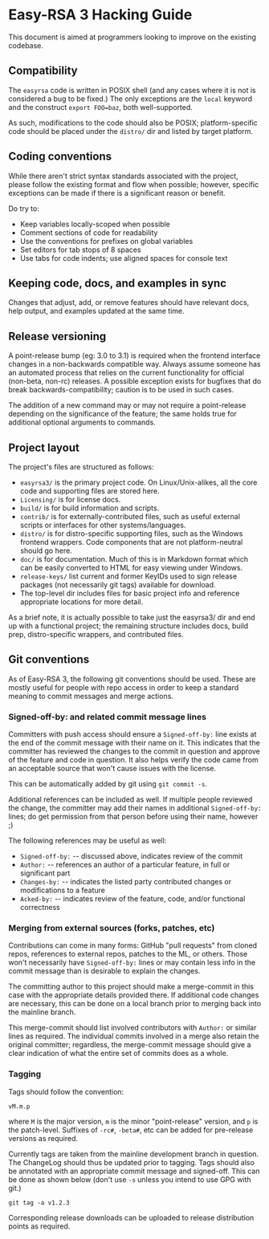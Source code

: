 Easy-RSA 3 Hacking Guide
===

This document is aimed at programmers looking to improve on the existing
codebase.

Compatibility
---

The `easyrsa` code is written in POSIX shell (and any cases where it is not is
considered a bug to be fixed.) The only exceptions are the `local` keyword and
the construct `export FOO=baz`, both well-supported.

As such, modifications to the code should also be POSIX; platform-specific code
should be placed under the `distro/` dir and listed by target platform.

Coding conventions
---

While there aren't strict syntax standards associated with the project, please
follow the existing format and flow when possible; however, specific exceptions
can be made if there is a significant reason or benefit.

Do try to:

  * Keep variables locally-scoped when possible
  * Comment sections of code for readability
  * Use the conventions for prefixes on global variables
  * Set editors for tab stops of 8 spaces
  * Use tabs for code indents; use aligned spaces for console text

Keeping code, docs, and examples in sync
---

Changes that adjust, add, or remove features should have relevant docs, help
output, and examples updated at the same time.

Release versioning
---

A point-release bump (eg: 3.0 to 3.1) is required when the frontend interface
changes in a non-backwards compatible way. Always assume someone has an
automated process that relies on the current functionality for official
(non-beta, non-rc) releases. A possible exception exists for bugfixes that do
break backwards-compatibility; caution is to be used in such cases.

The addition of a new command may or may not require a point-release depending
on the significance of the feature; the same holds true for additional optional
arguments to commands.

Project layout
---

The project's files are structured as follows:

  * `easyrsa3/` is the primary project code. On Linux/Unix-alikes, all the core
    code and supporting files are stored here.
  * `Licensing/` is for license docs.
  * `build/` is for build information and scripts.
  * `contrib/` is for externally-contributed files, such as useful external
    scripts or interfaces for other systems/languages.
  * `distro/` is for distro-specific supporting files, such as the Windows
    frontend wrappers. Code components that are not platform-neutral should go
    here.
  * `doc/` is for documentation. Much of this is in Markdown format which can be
    easily converted to HTML for easy viewing under Windows.
  * `release-keys/` list current and former KeyIDs used to sign release packages
    (not necessarily git tags) available for download.
  * The top-level dir includes files for basic project info and reference
    appropriate locations for more detail.

As a brief note, it is actually possible to take just the easyrsa3/ dir and end
up with a functional project; the remaining structure includes docs, build prep,
distro-specific wrappers, and contributed files.

Git conventions
---

As of Easy-RSA 3, the following git conventions should be used. These are mostly
useful for people with repo access in order to keep a standard meaning to commit
messages and merge actions.

### Signed-off-by: and related commit message lines

  Committers with push access should ensure a `Signed-off-by:` line exists at
  the end of the commit message with their name on it. This indicates that the
  committer has reviewed the changes to the commit in question and approve of
  the feature and code in question. It also helps verify the code came from an
  acceptable source that won't cause issues with the license.

  This can be automatically added by git using `git commit -s`.

  Additional references can be included as well. If multiple people reviewed the
  change, the committer may add their names in additional `Signed-off-by:`
  lines; do get permission from that person before using their name, however ;)

  The following references may be useful as well:

  * `Signed-off-by:` -- discussed above, indicates review of the commit
  * `Author:` -- references an author of a particular feature, in full or
    significant part
  * `Changes-by:` -- indicates the listed party contributed changes or
    modifications to a feature
  * `Acked-by:` -- indicates review of the feature, code, and/or functional
    correctness

### Merging from external sources (forks, patches, etc)

  Contributions can come in many forms: GitHub "pull requests" from cloned
  repos, references to external repos, patches to the ML, or others. Those won't
  necessarily have `Signed-off-by:` lines or may contain less info in the commit
  message than is desirable to explain the changes.

  The committing author to this project should make a merge-commit in this case
  with the appropriate details provided there. If additional code changes are
  necessary, this can be done on a local branch prior to merging back into the
  mainline branch.

  This merge-commit should list involved contributors with `Author:` or similar
  lines as required. The individual commits involved in a merge also retain the
  original committer; regardless, the merge-commit message should give a clear
  indication of what the entire set of commits does as a whole.

### Tagging

  Tags should follow the convention:

    vM.m.p

  where `M` is the major version, `m` is the minor "point-release" version, and
  `p` is the patch-level. Suffixes of `-rc#`, `-beta#`, etc can be added for
  pre-release versions as required.

  Currently tags are taken from the mainline development branch in question. The
  ChangeLog should thus be updated prior to tagging. Tags should also be
  annotated with an appropriate commit message and signed-off. This can be done
  as shown below (don't use `-s` unless you intend to use GPG with git.)

    git tag -a v1.2.3

  Corresponding release downloads can be uploaded to release distribution points
  as required.
